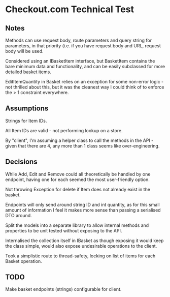 # Checkout.com Technical Test

## Notes

Methods can use request body, route parameters and query string for parameters, in that priority (i.e. if you have request body and URL, request body will be used.

Considered using an IBasketItem interface, but BasketItem contains the bare minimum data and functionality, and can be easily subclassed for more detailed basket items.

EditItemQuantity in Basket relies on an exception for some non-error logic - not thrilled about this, but it was the cleanest way I could think of to enforce the > 1 constraint everywhere.

## Assumptions

Strings for Item IDs.

All Item IDs are valid - not performing lookup on a store.

By "client", I'm assuming a helper class to call the methods in the API - given that there are 4, any more than 1 class seems like over-engineering.

## Decisions

While Add, Edit and Remove could all theoretically be handled by one endpoint, having one for each seemed the most user-friendly option.

Not throwing Exception for delete if Item does not already exist in the basket.

Endpoints will only send around string ID and int quantity, as for this small amount of information I feel it makes more sense than passing a serialised DTO around.

Split the models into a separate library to allow internal methods and properties to be unit tested without exposing to the API.

Internalised the collection itself in IBasket as though exposing it would keep the class simple, would also expose undesirable operations to the client.

Took a simplistic route to thread-safety, locking on list of items for each Basket operation.

## TODO

Make basket endpoints (strings) configurable for client.